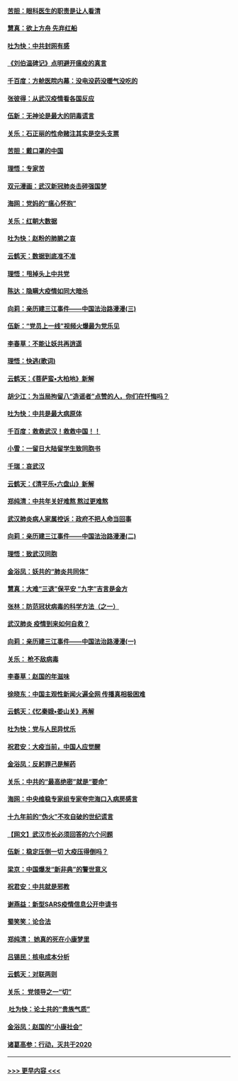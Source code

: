 #### [苦胆：眼科医生的职责是让人看清](../pages/nsc993/n11853840.md?t=02091222) 
#### [慧真：欲上方舟 先弃红船](../pages/nsc993/n11853483.md?t=02091222) 
#### [吐为快：中共封网有感](../pages/nsc993/n11852575.md?t=02091222) 
#### [《刘伯温碑记》点明避开瘟疫的真言](../pages/nsc993/n11852128.md?t=02091222) 
#### [千百度：方舱医院内幕：没电没药没暖气没吃的](../pages/nsc993/n11850211.md?t=02091222) 
#### [张彼得：从武汉疫情看各国反应](../pages/nsc993/n11850102.md?t=02091222) 
#### [伍新：无神论是最大的阴毒谎言](../pages/nsc993/n11846129.md?t=02091222) 
#### [关乐：石正丽的性命赌注其实是空头支票](../pages/nsc993/n11846109.md?t=02091222) 
#### [苦胆：戴口罩的中国](../pages/nsc993/n11845576.md?t=02091222) 
#### [理悟：专家苦](../pages/nsc993/n11845564.md?t=02091222) 
#### [双元漫画：武汉新冠肺炎击碎强国梦](../pages/nsc993/n11843320.md?t=02091222) 
#### [海网：党妈的“瘟心怀抱”](../pages/nsc993/n11840740.md?t=02091222) 
#### [关乐：红朝大数据](../pages/nsc993/n11840675.md?t=02091222) 
#### [吐为快：赵粉的肺腑之哀](../pages/nsc993/n11840618.md?t=02091222) 
#### [云鹤天：数据到底准不准](../pages/nsc993/n11840325.md?t=02091222) 
#### [理悟：甩掉头上中共党](../pages/nsc993/n11838826.md?t=02091222) 
#### [陈达：隐瞒大疫情如同大暗杀](../pages/nsc993/n11838771.md?t=02091222) 
#### [向莉：亲历建三江事件——中国法治路漫漫(三)](../pages/nsc993/n11831825.md?t=02091222) 
#### [伍新：“党员上一线”视频火爆最为党乐见](../pages/nsc993/n11838200.md?t=02091222) 
#### [李春草：不能让妖共再逍遥](../pages/nsc993/n11838102.md?t=02091222) 
#### [理悟：快逃(歌词)](../pages/nsc993/n11838083.md?t=02091222) 
#### [云鹤天：《菩萨蛮▪大柏地》新解](../pages/nsc993/n11838059.md?t=02091222) 
#### [胡少江：为当局拘留八“造谣者”点赞的人，你们在忏悔吗？](../pages/nsc993/n11836801.md?t=02091222) 
#### [吐为快：中共是最大病原体](../pages/nsc993/n11836748.md?t=02091222) 
#### [千百度：救救武汉！救救中国！！](../pages/nsc993/n11836145.md?t=02091222) 
#### [小雪：一留日大陆留学生致同胞书](../pages/nsc993/n11834624.md?t=02091222) 
#### [千瑞：哀武汉](../pages/nsc993/n11833647.md?t=02091222) 
#### [云鹤天：《清平乐▪六盘山》新解](../pages/nsc993/n11833611.md?t=02091222) 
#### [郑纯清：中共年关好难熬 熬过更难熬](../pages/nsc993/n11833489.md?t=02091222) 
#### [武汉肺炎病人家属控诉：政府不把人命当回事](../pages/nsc993/n11833205.md?t=02091222) 
#### [向莉：亲历建三江事件——中国法治路漫漫(二)](../pages/nsc993/n11829102.md?t=02091222) 
#### [理悟：致武汉同胞](../pages/nsc993/n11831522.md?t=02091222) 
#### [金浴凤：妖共的“肺炎共同体”](../pages/nsc993/n11829448.md?t=02091222) 
#### [慧真：大难“三退”保平安 “九字”吉言是金方](../pages/nsc993/n11829501.md?t=02091222) 
#### [张林：防范冠状病毒的科学方法（之一）](../pages/nsc993/n11828618.md?t=02091222) 
#### [武汉肺炎 疫情到来如何自救？](../pages/nsc993/n11827632.md?t=02091222) 
#### [向莉：亲历建三江事件——中国法治路漫漫(一)](../pages/nsc993/n11827190.md?t=02091222) 
#### [关乐： 枪不敌病毒](../pages/nsc993/n11826746.md?t=02091222) 
#### [李春草：赵国的年滋味](../pages/nsc993/n11826321.md?t=02091222) 
#### [徐晓东：中国主观性新闻火遍全网 传播真相极困难](../pages/nsc993/n11826508.md?t=02091222) 
#### [云鹤天：《忆秦娥▪娄山关》再解](../pages/nsc993/n11824682.md?t=02091222) 
#### [吐为快：党与人民异忧乐](../pages/nsc993/n11824660.md?t=02091222) 
#### [祝君安：大疫当前，中国人应觉醒](../pages/nsc993/n11821946.md?t=02091222) 
#### [金浴凤：反躬罪己是解药](../pages/nsc993/n11820280.md?t=02091222) 
#### [关乐：中共的“最高绝密”就是“要命”](../pages/nsc993/n11816946.md?t=02091222) 
#### [海网：中央维稳专家组专家夸完海口入病房感言](../pages/nsc993/n11815138.md?t=02091222) 
#### [十九年前的“伪火”不攻自破的世纪谎言](../pages/nsc993/n11813238.md?t=02091222) 
#### [【网文】武汉市长必须回答的六个问题](../pages/nsc993/n11813848.md?t=02091222) 
#### [伍新：稳定压倒一切 大疫压得倒吗？](../pages/nsc993/n11812634.md?t=02091222) 
#### [梁京：中国爆发“新非典”的警世意义](../pages/nsc993/n11812554.md?t=02091222) 
#### [祝君安：中共就是邪教](../pages/nsc993/n11812431.md?t=02091222) 
#### [谢燕益：新型SARS疫情信息公开申请书](../pages/nsc993/n11808840.md?t=02091222) 
#### [蜀笑笑：论合法](../pages/nsc993/n11808064.md?t=02091222) 
#### [郑纯清： 她真的死在小康梦里](../pages/nsc993/n11806623.md?t=02091222) 
#### [吕锡民：核电成本分析](../pages/nsc993/n11806284.md?t=02091222) 
#### [云鹤天：对联两则](../pages/nsc993/n11805957.md?t=02091222) 
#### [关乐： 党领导之一“切”](../pages/nsc993/n11804505.md?t=02091222) 
#### [ 吐为快：论土共的“贵族气质”](../pages/nsc993/n11804490.md?t=02091222) 
#### [金浴凤：赵国的“小康社会”](../pages/nsc993/n11804452.md?t=02091222) 
#### [诸葛高参：行动，灭共于2020](../pages/nsc993/n11804120.md?t=02091222) 

----
#### [ >>> 更早内容 <<< ](../indexes/nsc993-earlier.md)
